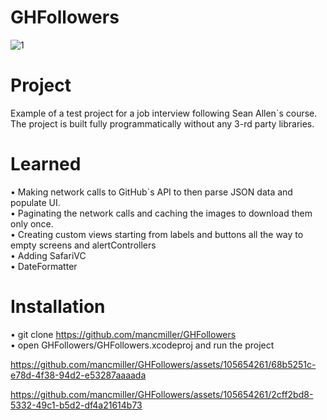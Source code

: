 # GHFollowers

![1](https://github.com/mancmiller/GHFollowers/assets/105654261/feab5e56-9c49-4b7d-9dc1-f98598408bdf)

# Project 
Example of a test project for a job interview following Sean Allen`s course. 
The project is built fully programmatically without any 3-rd party libraries. 

# Learned 
• Making network calls to GitHub`s API to then parse JSON data and populate UI.  
• Paginating the network calls and caching the images to download them only once.  
• Creating custom views starting from labels and buttons all the way to empty screens and alertControllers  
• Adding SafariVC  
• DateFormatter  

# Installation 
• git clone https://github.com/mancmiller/GHFollowers  
• open GHFollowers/GHFollowers.xcodeproj and run the project


https://github.com/mancmiller/GHFollowers/assets/105654261/68b5251c-e78d-4f38-94d2-e53287aaaada


https://github.com/mancmiller/GHFollowers/assets/105654261/2cff2bd8-5332-49c1-b5d2-df4a21614b73



